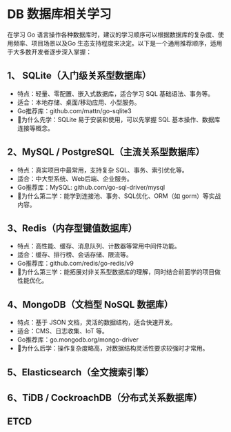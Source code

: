 

# DB 数据库相关学习
在学习 Go 语言操作各种数据库时，建议的学习顺序可以根据数据库的复杂度、使用频率、项目场景以及Go 生态支持程度来决定。以下是一个通用推荐顺序，适用于大多数开发者逐步深入掌握：


## 1、 SQLite（入门级关系型数据库）
- 特点：轻量、零配置、嵌入式数据库，适合学习 SQL 基础语法、事务等。 
- 适合：本地存储、桌面/移动应用、小型服务。 
- Go推荐库：github.com/mattn/go-sqlite3 
- 🔸为什么先学：SQLite 易于安装和使用，可以先掌握 SQL 基本操作、数据库连接等概念。

## 2、MySQL / PostgreSQL（主流关系型数据库）
 - 特点：真实项目中最常用，支持复杂 SQL、事务、索引优化等。 
 - 适合：中大型系统、Web后端、企业服务。 
 - Go推荐库：MySQL: github.com/go-sql-driver/mysql 
 - 🔸为什么第二学：能学到连接池、事务、SQL优化、ORM（如 gorm）等实战内容。


## 3、Redis（内存型键值数据库）
 - 特点：高性能、缓存、消息队列、计数器等常用中间件功能。 
 - 适合：缓存、排行榜、会话存储、限流等。 
 - Go推荐库：github.com/redis/go-redis/v9 
 - 🔸为什么第三学：能拓展对非关系型数据库的理解，同时结合前面学的项目做性能优化。


## 4、MongoDB（文档型 NoSQL 数据库）
 - 特点：基于 JSON 文档，灵活的数据结构，适合快速开发。 
 - 适合：CMS、日志收集、IoT 等。
 - Go推荐库：go.mongodb.org/mongo-driver 
 - 🔸为什么后学：操作复杂度略高，对数据结构灵活性要求较强时才常用。

## 5、Elasticsearch（全文搜索引擎）
## 6、TiDB / CockroachDB（分布式关系数据库）
## ETCD
